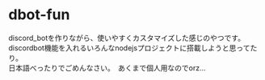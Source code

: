 # dbot-fun
discord_botを作りながら、使いやすくカスタマイズした感じのやつです。  
discordbot機能を入れるいろんなnodejsプロジェクトに搭載しようと思ってたり。  
日本語べったりでごめんなさい。　あくまで個人用なのでorz...  
